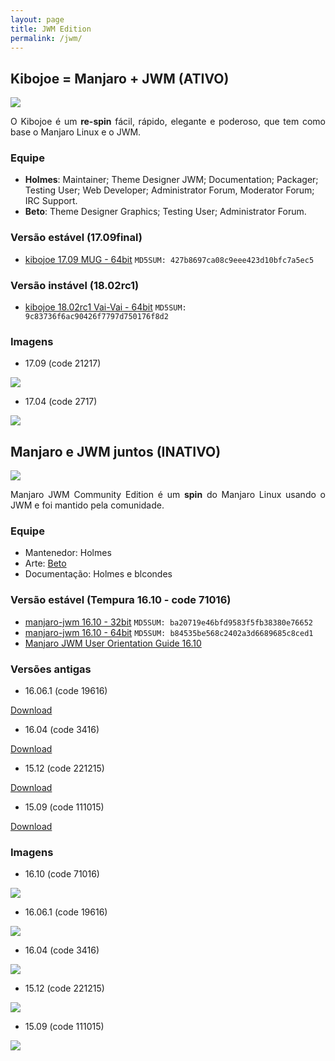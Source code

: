 ```yaml
---
layout: page
title: JWM Edition
permalink: /jwm/
---
```


## Kibojoe = Manjaro + JWM (ATIVO)

<img src="http://www.auplod.com/u/aldpuo95759.png">

<p style="text-align: justify;">O Kibojoe é um <strong>re-spin</strong> fácil, rápido, elegante e poderoso, que tem como base o Manjaro Linux e o JWM.</p>

### Equipe

* <strong>Holmes</strong>: Maintainer; Theme Designer JWM; Documentation; Packager; Testing User; Web Developer; Administrator Forum, Moderator Forum; IRC Support.
* <strong>Beto</strong>: Theme Designer Graphics; Testing User; Administrator Forum.

### Versão estável (17.09final)

* [kibojoe 17.09 MUG - 64bit](http://kibojoe.org/download.html) `MD5SUM: 427b8697ca08c9eee423d10bfc7a5ec5`

### Versão instável (18.02rc1)

* [kibojoe 18.02rc1 Vai-Vai - 64bit](http://kibojoe.org/download.html) `MD5SUM: 9c83736f6ac90426f7797d750176f8d2`

### Imagens

* 17.09 (code 21217)

<img src="http://www.auplod.com/u/oauldp9f6e5.png"> 

* 17.04 (code 2717)

<img src="http://www.auplod.com/u/ldauop99a7d.png">  

## Manjaro e JWM juntos (INATIVO)

<img src="http://www.auplod.com/u/opauld7e9a7.png">

<p style="text-align: justify;">Manjaro JWM Community Edition é um <strong>spin</strong> do Manjaro Linux usando o JWM e foi mantido pela comunidade.</p> 

### Equipe

* Mantenedor: Holmes
* Arte: [Beto](https://github.com/betos-graphics)
* Documentação: Holmes e blcondes

### Versão estável (Tempura 16.10 - code 71016)

* [manjaro-jwm 16.10 - 32bit](https://sourceforge.net/projects/holmeslinux/files/Manjaro%20JWM%2016.06.1/Code%2019616/manjaro-jwm-community-16.06.1-i686-19616.iso/download) `MD5SUM: ba20719e46bfd9583f5fb38380e76652`
* [manjaro-jwm 16.10 - 64bit](https://sourceforge.net/projects/holmeslinux/files/Manjaro%20JWM%2016.06.1/Code%2019616/manjaro-jwm-community-16.06.1-x86_64-19616.iso/download) `MD5SUM: b84535be568c2402a3d6689685c8ced1`
* [Manjaro JWM User Orientation Guide 16.10](https://sourceforge.net/projects/holmeslinux/files/Documentation/User_Orientation_Guide-16.10.pdf/download)

### Versões antigas

* 16.06.1 (code 19616)

[Download](https://sourceforge.net/projects/holmeslinux/files/Manjaro%20JWM%2016.06.1/)

* 16.04 (code 3416)

[Download](https://sourceforge.net/projects/holmeslinux/files/Manjaro%20JWM%2016.04/Code%203416/) 

* 15.12 (code 221215)

[Download](https://sourceforge.net/projects/holmeslinux/files/Manjaro%20JWM%2015.12/Code%20221215/)

* 15.09 (code 111015)

[Download](https://sourceforge.net/projects/holmeslinux/files/Manjaro%20JWM%2015.09-1/Code%20111015/)

### Imagens

* 16.10 (code 71016)

<img src="http://wstaw.org/m/2016/10/08/img1.png">  

* 16.06.1 (code 19616)

<img src="http://i.imgur.com/JWeuGL5.png">

* 16.04 (code 3416)

<img src="http://i.imgur.com/1Xosxvr.png">

* 15.12 (code 221215)

<img src="http://i.imgur.com/aPmwW1p.png">

* 15.09 (code 111015)

<img src="http://i.imgur.com/CDwu3iE.png">
